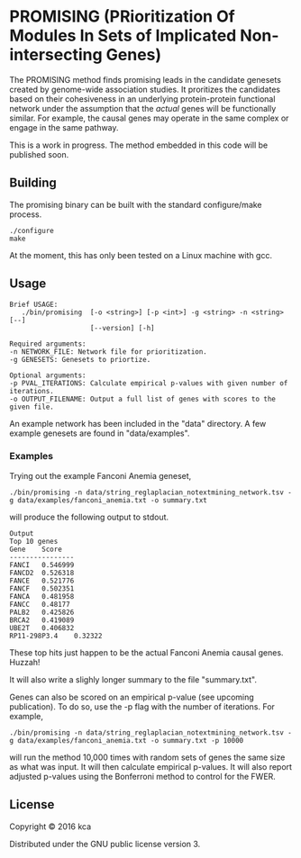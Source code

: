 # PROMISING (PRioritization Of Modules In Sets of Implicated Non-intersecting Genes)

The PROMISING method finds promising leads in the candidate genesets created by genome-wide association studies. It proritizes the candidates based on their cohesiveness in an underlying protein-protein functional network under the assumption that the *actual* genes will be functionally similar. For example, the causal genes may operate in the same complex or engage in the same pathway.

This is a work in progress. The method embedded in this code will be published soon.

## Building

The promising binary can be built with the standard configure/make process.

```
./configure
make
```

At the moment, this has only been tested on a Linux machine with gcc. 

## Usage
```
Brief USAGE: 
   ./bin/promising  [-o <string>] [-p <int>] -g <string> -n <string> [--]
                    [--version] [-h]

```

```
Required arguments:
-n NETWORK_FILE: Network file for prioritization.
-g GENESETS: Genesets to priortize.

Optional arguments:
-p PVAL_ITERATIONS: Calculate empirical p-values with given number of iterations.
-o OUTPUT_FILENAME: Output a full list of genes with scores to the given file.
```

An example network has been included in the "data" directory. A few example genesets are found in "data/examples".

### Examples

Trying out the example Fanconi Anemia geneset, 

```
./bin/promising -n data/string_reglaplacian_notextmining_network.tsv -g data/examples/fanconi_anemia.txt -o summary.txt
```

will produce the following output to stdout.

```
Output
Top 10 genes
Gene	Score
----------------
FANCI	0.546999
FANCD2	0.526318
FANCE	0.521776
FANCF	0.502351
FANCA	0.481958
FANCC	0.48177
PALB2	0.425826
BRCA2	0.419089
UBE2T	0.406832
RP11-298P3.4	0.32322
```

These top hits just happen to be the actual Fanconi Anemia causal genes. Huzzah!

It will also write a slighly longer summary to the file "summary.txt".

Genes can also be scored on an empirical p-value (see upcoming publication). To do so, use the -p flag with the number of iterations. For example,

```
./bin/promising -n data/string_reglaplacian_notextmining_network.tsv -g data/examples/fanconi_anemia.txt -o summary.txt -p 10000
```

will run the method 10,000 times with random sets of genes the same size as what was input. It will then calculate empirical p-values. It will also report adjusted p-values using the Bonferroni method to control for the FWER.



## License

Copyright © 2016 kca

Distributed under the GNU public license version 3.

